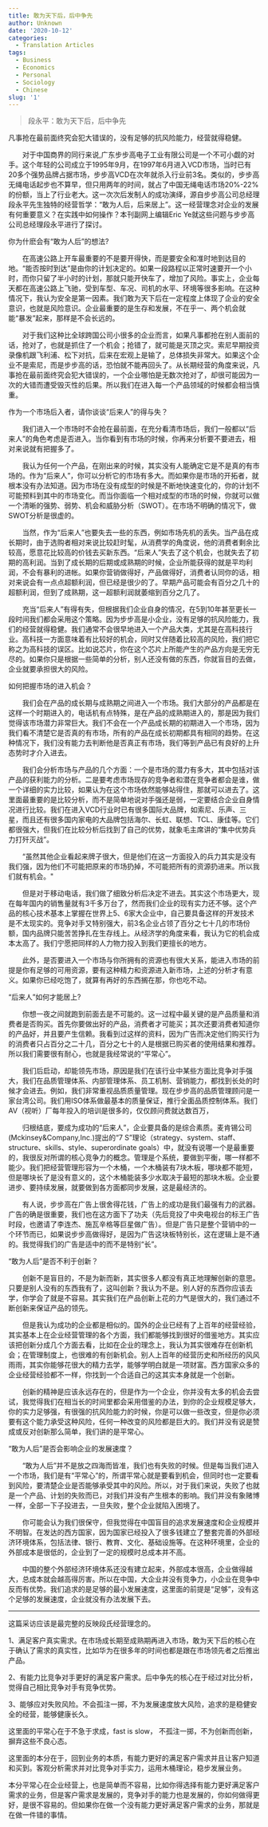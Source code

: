 ```yaml
---
title: 敢为天下后，后中争先
author: Unknown
date: '2020-10-12'
categories:
  - Translation Articles
tags:
  - Business
  - Economics
  - Personal
  - Sociology
  - Chinese
slug: '1'
---
```


> 段永平：敢为天下后，后中争先

凡事抢在最前面终究会犯大错误的，没有足够的抗风险能力，经营就得稳健。

　　对于中国商界的同行来说,广东步步高电子工业有限公司是一个不可小觑的对手。这个年轻的公司成立于1995年9月，在1997年6月进入VCD市场，当时已有20多个强势品牌占据市场，步步高VCD在次年就杀入行业前3名。类似的，步步高无绳电话起步也不算早，但只用两年的时间，就占了中国无绳电话市场20%-22%的份额，当上了行业老大。这一次次后发制人的成功演绎，源自步步高公司总经理段永平先生独特的经营哲学：“敢为人后，后来居上”。这一经营理念对企业的发展有何重要意义？在实践中如何操作？本刊副网上编辑Eric Ye就这些问题与步步高公司总经理段永平进行了探讨。

你为什麽会有“敢为人后”的想法?

　　在高速公路上开车最重要的不是要开得快，而是要安全和准时地到达目的地。“能否按时到达”是由你的计划决定的。如果一段路程以正常时速要开一个小时，而你只留了半小时的计划，那就只能开快车了，增加了风险。事实上，企业每天都在高速公路上飞驰，受到车型、车况、司机的水平、环境等很多影响。在这种情况下，我认为安全是第一因素。我们敢为天下后在一定程度上体现了企业的安全意识，也就是风险意识。企业最重要的是生存和发展，不在乎一、两个机会就能“暴发”起来，那样是不会长远的。

　　对于我们这种比全球跨国公司小很多的企业而言，如果凡事都抢在别人面前的话，抢对了，也就是抓住了一个机会；抢错了，就可能是灭顶之灾。索尼早期投资录像机跟飞利浦、松下对抗，后来在宏观上是输了，总体损失非常大。如果这个企业不是索尼，而是步步高的话，恐怕就不能再回头了。从长期经营的角度来说，凡事抢在最前面终究会犯大错误的，一个企业哪怕是无数次抢对了，却很可能因为一次的大错而遭受毁灭性的后果。所以我们在进入每一个产品领域的时候都会相当慎重。

作为一个市场后入者，请你谈谈“后来人”的得与失？

　　我们进入一个市场时不会抢在最前面，在充分看清市场后，我们一般都以“后来人”的角色考虑是否进入。当你看到有市场的时候，你再来分析要不要进去，相对来说就有把握多了。

　　我认为任何一个产品，在刚出来的时候，其实没有人能确定它是不是真的有市场的。作为“后来人”，你可以分析它的市场有多大。而如果你是市场的开拓者，就根本没有办法知道。因为市场在没有成型的时候是不断地快速变化的，你的计划不可能预料到其中的市场变化。而当你面临一个相对成型的市场的时候，你就可以做一个清晰的强势、弱势、机会和威胁分析（SWOT）。在市场不明确的情况下，做SWOT分析是很虚的。

　　当然，作为“后来人”也要失去一些的东西，例如市场先机的丢失。当产品在成长期时，由于选购者相对来说比较赶时髦，从消费学的角度说，他的消费者剩余比较高，愿意花比较高的价钱去买新东西。“后来人”失去了这个机会，也就失去了初期的高利润。当到了成长期的后期或成熟期的时候，企业所能获得的就是平均利润，不会有暴利的进帐。如果你营销做得好，产品做得好，消费者认同你的话，相对来说会有一点点超额利润，但已经是很少的了。早期产品可能会有百分之几十的超额利润，但到了成熟期，这一超额利润就萎缩到百分之几了。

　　充当“后来人”有得有失，但根据我们企业自身的情况，在5到10年甚至更长一段时间我们都会采用这个策略。因为步步高是小企业，没有足够的抗风险能力，我们的经营就得稳健。我们通常不会很早地进入一个产品大类，尤其是在高科技行业。高科技一方面意味着有比较好的机会，同时又伴随着比较高的风险，我们把它称之为高科技的误区。比如说芯片，你在这个芯片上所能产生的产品方向是无穷无尽的。如果你只是根据一些简单的分析，别人还没有做的东西，你就盲目的去做，企业就要承担很大的风险。

如何把握市场的进入机会？

　　我们会在产品的成长期与成熟期之间进入一个市场。我们大部分的产品都是在这样一个时期进入的，电话机有点特殊，是在产品的成熟期进入的，那是因为我们觉得该市场潜力非常巨大。我们不会在一个产品成长期的初期进入一个市场，因为我们看不清楚它是否真的有市场，所有的产品在成长初期都具有相同的趋势。在这种情况下，我们没有能力去判断他是否真正有市场，我们等到产品已有良好的上升态势时才介入进去。

　　我们会分析市场与产品的几个方面：一个是市场的潜力有多大，其中包括对该产品的获利能力的分析。二是要考虑市场现存的竞争者和潜在竞争者都会是谁，做一个详细的实力比较，如果认为在这个市场依然能够站得住，那就可以进去了。这里面最重要的是比较分析，而不是简单地说对手强还是弱，一定要结合企业自身情况进行比较。我们在进入VCD行业时已有很多国际大品牌，如索尼、乐声、三星，而且还有很多国内家电的大品牌包括海尔、长虹、联想、TCL、康佳等。它们都很强大，但我们在比较分析后找到了自己的优势，就象毛主席讲的“集中优势兵力打歼灭战”。

　　“虽然其他企业看起来牌子很大，但是他们在这一方面投入的兵力其实是没有我们强，因为他们不可能把原来的市场扔掉，不可能把所有的资源扔进来。所以我们就有机会。"

　　但是对于移动电话，我们做了细致分析后决定不进去。其实这个市场更大，现在每年国内的销售量就有3千多万台了，然而我们企业的现有实力还不够。这个产品的核心技术基本上掌握在世界上5、6家大企业中，自己要具备这样的开发技术是不太现实的。竞争对手又特别强大，前3名企业占领了百分之七十几的市场份额，国内品牌只能苦苦挣扎在生存线上。从经济学的角度来看，我认为它的机会成本太高了。我们宁愿把同样的人力物力投入到我们更擅长的地方。

　　此外，是否要进入一个市场与你所拥有的资源也有很大关系，能进入市场的前提是你有足够的可用资源，要有这种精力和资源进入新市场，上述的分析才有意义。如果你已经吃饱了，就算有再好的东西搁在那，你也吃不动。

“后来人”如何才能居上?

　　你想一夜之间就跑到前面去是不可能的。这一过程中最关键的是产品质量和消费者是否购买。首先你要做出好的产品，消费者才可能买；其次还要消费者知道你的产品好，并且要产生信赖。我看到过这样的资料，因为广告而决定他们购买行为的消费者只占百分之二十几，百分之七十的人是根据已购买者的使用结果和推荐。所以我们需要很有耐心，也就是我经常说的“平常心”。

　　我们后启动，却能领先市场，原因是我们在该行业中某些方面比竞争对手强大，我们在品质管理体系、内部管理体系、员工机制、营销能力，都找到长处的时候才会进去。例如，我们非常重视品质质量管理。现在步步高的品质管理顾问是一家台湾公司。我们用ISO体系做最基本的质量保证，推行全面品质控制体系。我们AV（视听）厂每年投入的培训是很多的，仅仅顾问费就达数百万，

　　归根结底，要成为成功的“后来人”，企业要具备的是综合素质。麦肯锡公司(Mckinsey&Company,Inc.)提出的“7 S”理论（strategy、system、staff、structure、skills、style、superordinate goals）中，就没有说哪一个是最重要的，我很反对所谓的核心竞争力的概念。管理是个系统，要做到平衡，哪一样都不能少。我们把经营管理形容为一个木桶，一个木桶装有7块木板，哪块都不能短，但是哪块长了是没有意义的，这个木桶能装多少水取决于最短的那块木板。企业要进步、要持续发展，就要做到各方面都同步发展，这是最经济的。

　　有人说，步步高在广告上很舍得花钱，广告上的成功是我们最强有力的武器。广告的确是很重要，我们也在这方面下了功夫（先后竞投了中央电视台的标王广告时段，也邀请了李连杰、施瓦辛格等巨星做广告）。但是广告只是整个营销中的一个环节而已，如果说步步高做得好，是因为广告这块板特别长，这在逻辑上是不通的。我觉得我们的广告是适中的而不是特别“长”。

“敢为人后”是否不利于创新？

　　创新不是盲目的，不是为新而新，其实很多人都没有真正地理解创新的意思。只要是别人没有的东西我有了，这叫创新？我认为不是。别人好的东西你应该去学，你学会了就是不容易。其实我们在产品创新上花的力气是很大的，我们通过不断创新来保证产品的领先。

　　但是我认为成功的企业都是相似的。国外的企业已经有了上百年的经营经验，其实基本上在企业经营管理的各个方面，我们都能够找到很好的借鉴地方。其实应该把创新分成几个方面去看，比如在企业的理念上，我认为其实很难存在创新机会；在管理制度上，也很难的有创新机会。别人上百年的经营历史和所经历的风风雨雨，其实你能够花很大的精力去学，能够学明白就是一项财富。西方国家众多的企业经营经验都不一样，你找到一个合适自己的这其实本身就是一个创新。

　　创新的精神是应该永远存在的，但是作为一个企业，你并没有太多的机会去尝试，我觉得我们在相当长的时间里都会采用借鉴的办法，到你的企业规模足够大，你的实力足够强，有很强的抗风险能力的时候，你是可以做一些改变，但是你必须要有这个能力承受这种风险，任何一种改变的风险都是巨大的。我们并没有说是赞成或反对创新那么简单，我们讲的是平常心。

“敢为人后”是否会影响企业的发展速度？

　　“敢为人后”并不是放之四海而皆准，我们也有失败的时候。但是每当我们进入一个市场，我们是有“平常心”的，所谓平常心就是要看到机会，但同时也一定要看到风险，要清楚企业是否能够承受其中的风险。所以，对于我们来说，失败了也就是一个产品、计划的失败而已，对我们并没有产生根本的影响。我们并没有象赌博一样，全部一下子投进去，一旦失败，整个企业就陷入困境了。

　　你可能会认为我们很保守，但我觉得在中国盲目的追求发展速度和企业规模并不明智。在发达的西方国家，因为国家已经投入了很多钱建立了整套完善的外部经济环境体系，包括法律、银行、教育、文化、基础设施等。在这种环境里，企业的外部成本是很低的，企业到了一定的规模时总成本并不高。

　　中国的整个外部经济环境体系还没有建立起来，外部成本很高，企业做得越大，总成本就会越高得厉害。所以在中国，大企业并没有竞争力，小企业在竞争中反而有优势。我们追求的是足够的最小发展速度，这里面的前提是“足够”，没有这个足够的发展速度，企业就没有办法发展下去。


---

这篇采访应该是最完整的反映段氏经营理念的。

1、满足客户真实需求。在市场成长期至成熟期再进入市场，敢为天下后的核心在于确认了需求的真实性，比如华为在很多年的时间也都是跟在市场领先者之后推出产品。

2、有能力比竞争对手更好的满足客户需求。后中争先的核心在于经过对比分析，觉得自己相比竞争对手有竞争优势。

3、能够应对失败风险。不会孤注一掷，不为发展速度放大风险，追求的是稳健安全的经营，能够健康长久。

这里面的平常心在于不急于求成，fast is slow， 不孤注一掷，不为创新而创新，摒弃这些不良心态。

这里面的本分在于，回到业务的本质，有能力更好的满足客户需求并且让客户知道和买到。客观分析需求并对比竞争对手实力，运用木桶理论，稳步发展业务。

本分平常心在企业经营上，也是简单而不容易，比如你得选择有能力更好满足客户需求的业务，但是客户需求是发展的，竞争对手的能力也是发展的，你如何做得更好，是很不容易的。但如果你在做一个没有能力更好满足客户需求的业务，那就是在做一件错的事情。